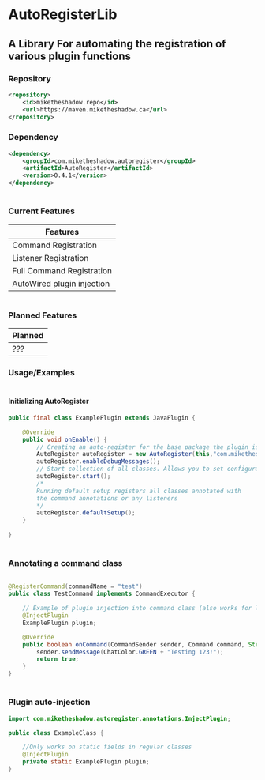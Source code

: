 # AutoRegisterLib

## A Library For automating the registration of various plugin functions

### Repository
```xml
<repository>
    <id>miketheshadow.repo</id>
    <url>https://maven.miketheshadow.ca</url>
</repository>
```
### Dependency
```xml
<dependency>
    <groupId>com.miketheshadow.autoregister</groupId>
    <artifactId>AutoRegister</artifactId>
    <version>0.4.1</version>
</dependency>
```
#
### Current Features

| Features                   | 
|----------------------------|
| Command Registration       |
| Listener Registration      |
| Full Command Registration  |
| AutoWired plugin injection |
#
### Planned Features

| Planned | 
|---------|
| ???     |


### Usage/Examples
#
#### Initializing AutoRegister
```java
public final class ExamplePlugin extends JavaPlugin {

    @Override
    public void onEnable() {
        // Creating an auto-register for the base package the plugin is contained in
        AutoRegister autoRegister = new AutoRegister(this,"com.miketheshadow.exampleplugin");
        autoRegister.enableDebugMessages();
        // Start collection of all classes. Allows you to set configuration options above
        autoRegister.start();
        /* 
        Running default setup registers all classes annotated with 
        the command annotations or any listeners
        */
        autoRegister.defaultSetup();
    }
    
}
```
#
### Annotating a command class

```java

@RegisterCommand(commandName = "test")
public class TestCommand implements CommandExecutor {

    // Example of plugin injection into command class (also works for listeners)
    @InjectPlugin
    ExamplePlugin plugin;

    @Override
    public boolean onCommand(CommandSender sender, Command command, String label, String[] args) {
        sender.sendMessage(ChatColor.GREEN + "Testing 123!");
        return true;
    }
}
```
#
### Plugin auto-injection

```java
import com.miketheshadow.autoregister.annotations.InjectPlugin;

public class ExampleClass {

    //Only works on static fields in regular classes
    @InjectPlugin
    private static ExamplePlugin plugin;
}
```
